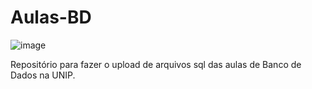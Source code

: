 # Aulas-BD
![image](https://user-images.githubusercontent.com/68513456/190695378-631030c2-ba3b-42fc-828d-0427328eb57b.png)

Repositório para fazer o upload de arquivos sql das aulas de Banco de Dados na UNIP.
